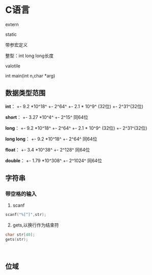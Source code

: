# C语言

extern

static

带参宏定义

整型：int long long长度

valotile

int main(int n,char *arg)

## 数据类型范围

**int**：     +- 9.2 *10^18^     		 +- 2^64^      				+- 2.1 * 10^9^ (32位)  						+- 2^31^(32位)

**short**：     +- 3.27 *10^4^     		 +- 2^15^      				同64位

**long**：     +- 9.2 *10^18^     		 +- 2^64^      				+- 2.1 * 10^9^ (32位)  						+- 2^31^(32位)

**long long**：      +- 9.2 *10^18^     		 +- 2^64^      				同64位

**float**：      +- 3.4 *10^38^     		 +- 2^128^      				同64位

**double**：      +- 1.79 *10^308^     		 +- 2^1024^      				同64位



## 字符串

### 带空格的输入

1. scanf

```c
scanf("%[^]",str);
```



2. gets,以换行作为结束符

```c
char str[40];
gets(str);
```

​	



## 位域



